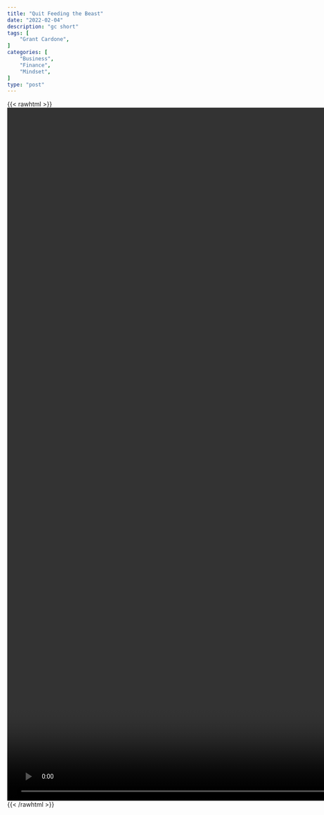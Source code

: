 ```yaml
---
title: "Quit Feeding the Beast"
date: "2022-02-04"
description: "gc short"
tags: [
    "Grant Cardone",
]
categories: [
    "Business",
    "Finance",
    "Mindset",
]
type: "post"
---
```

{{< rawhtml >}}
    <video style="height:40vh;width:auto" overflow="hidden" controls>
        <source src="https://clips.dev00ps.com/Grant_ardone/Grant_ardone_Exposes_How_Politics_Really_Works_%F0%9F%97%A3_realestate_doriangroup82_grantcardone.mp4" type="video/mp4"> 
    </video>
{{< /rawhtml >}}